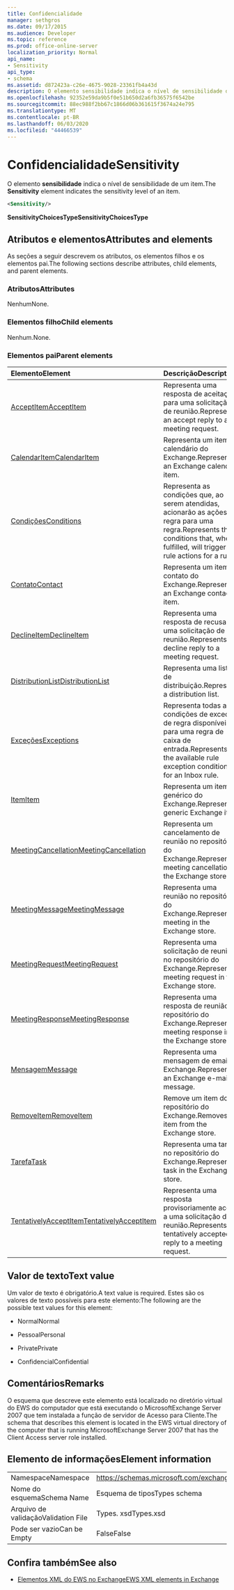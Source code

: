 ```yaml
---
title: Confidencialidade
manager: sethgros
ms.date: 09/17/2015
ms.audience: Developer
ms.topic: reference
ms.prod: office-online-server
localization_priority: Normal
api_name:
- Sensitivity
api_type:
- schema
ms.assetid: d872423a-c26e-4675-9028-23361fb4a43d
description: O elemento sensibilidade indica o nível de sensibilidade de um item.
ms.openlocfilehash: 92352e59da9b5f0e51b650d2a6fb36575f6542be
ms.sourcegitcommit: 88ec988f2bb67c1866d06b361615f3674a24e795
ms.translationtype: MT
ms.contentlocale: pt-BR
ms.lasthandoff: 06/03/2020
ms.locfileid: "44466539"
---
```

# <a name="sensitivity"></a><span data-ttu-id="86559-103">Confidencialidade</span><span class="sxs-lookup"><span data-stu-id="86559-103">Sensitivity</span></span>

<span data-ttu-id="86559-104">O elemento **sensibilidade** indica o nível de sensibilidade de um item.</span><span class="sxs-lookup"><span data-stu-id="86559-104">The **Sensitivity** element indicates the sensitivity level of an item.</span></span> 
  
```XML
<Sensitivity/>
```

 <span data-ttu-id="86559-105">**SensitivityChoicesType**</span><span class="sxs-lookup"><span data-stu-id="86559-105">**SensitivityChoicesType**</span></span>
## <a name="attributes-and-elements"></a><span data-ttu-id="86559-106">Atributos e elementos</span><span class="sxs-lookup"><span data-stu-id="86559-106">Attributes and elements</span></span>

<span data-ttu-id="86559-107">As seções a seguir descrevem os atributos, os elementos filhos e os elementos pai.</span><span class="sxs-lookup"><span data-stu-id="86559-107">The following sections describe attributes, child elements, and parent elements.</span></span>
  
### <a name="attributes"></a><span data-ttu-id="86559-108">Atributos</span><span class="sxs-lookup"><span data-stu-id="86559-108">Attributes</span></span>

<span data-ttu-id="86559-109">Nenhum</span><span class="sxs-lookup"><span data-stu-id="86559-109">None.</span></span>
  
### <a name="child-elements"></a><span data-ttu-id="86559-110">Elementos filho</span><span class="sxs-lookup"><span data-stu-id="86559-110">Child elements</span></span>

<span data-ttu-id="86559-111">Nenhum.</span><span class="sxs-lookup"><span data-stu-id="86559-111">None.</span></span>
  
### <a name="parent-elements"></a><span data-ttu-id="86559-112">Elementos pai</span><span class="sxs-lookup"><span data-stu-id="86559-112">Parent elements</span></span>

|<span data-ttu-id="86559-113">**Elemento**</span><span class="sxs-lookup"><span data-stu-id="86559-113">**Element**</span></span>|<span data-ttu-id="86559-114">**Descrição**</span><span class="sxs-lookup"><span data-stu-id="86559-114">**Description**</span></span>|
|:-----|:-----|
|[<span data-ttu-id="86559-115">AcceptItem</span><span class="sxs-lookup"><span data-stu-id="86559-115">AcceptItem</span></span>](acceptitem.md) <br/> |<span data-ttu-id="86559-116">Representa uma resposta de aceitação para uma solicitação de reunião.</span><span class="sxs-lookup"><span data-stu-id="86559-116">Represents an accept reply to a meeting request.</span></span>  <br/> |
|[<span data-ttu-id="86559-117">CalendarItem</span><span class="sxs-lookup"><span data-stu-id="86559-117">CalendarItem</span></span>](calendaritem.md) <br/> |<span data-ttu-id="86559-118">Representa um item de calendário do Exchange.</span><span class="sxs-lookup"><span data-stu-id="86559-118">Represents an Exchange calendar item.</span></span>  <br/> |
|[<span data-ttu-id="86559-119">Condições</span><span class="sxs-lookup"><span data-stu-id="86559-119">Conditions</span></span>](conditions.md) <br/> |<span data-ttu-id="86559-120">Representa as condições que, ao serem atendidas, acionarão as ações de regra para uma regra.</span><span class="sxs-lookup"><span data-stu-id="86559-120">Represents the conditions that, when fulfilled, will trigger the rule actions for a rule.</span></span>  <br/> |
|[<span data-ttu-id="86559-121">Contato</span><span class="sxs-lookup"><span data-stu-id="86559-121">Contact</span></span>](contact.md) <br/> |<span data-ttu-id="86559-122">Representa um item de contato do Exchange.</span><span class="sxs-lookup"><span data-stu-id="86559-122">Represents an Exchange contact item.</span></span>  <br/> |
|[<span data-ttu-id="86559-123">DeclineItem</span><span class="sxs-lookup"><span data-stu-id="86559-123">DeclineItem</span></span>](declineitem.md) <br/> |<span data-ttu-id="86559-124">Representa uma resposta de recusa a uma solicitação de reunião.</span><span class="sxs-lookup"><span data-stu-id="86559-124">Represents a decline reply to a meeting request.</span></span>  <br/> |
|[<span data-ttu-id="86559-125">DistributionList</span><span class="sxs-lookup"><span data-stu-id="86559-125">DistributionList</span></span>](distributionlist.md) <br/> |<span data-ttu-id="86559-126">Representa uma lista de distribuição.</span><span class="sxs-lookup"><span data-stu-id="86559-126">Represents a distribution list.</span></span>  <br/> |
|[<span data-ttu-id="86559-127">Exceções</span><span class="sxs-lookup"><span data-stu-id="86559-127">Exceptions</span></span>](exceptions.md) <br/> |<span data-ttu-id="86559-128">Representa todas as condições de exceção de regra disponíveis para uma regra de caixa de entrada.</span><span class="sxs-lookup"><span data-stu-id="86559-128">Represents all the available rule exception conditions for an Inbox rule.</span></span>  <br/> |
|[<span data-ttu-id="86559-129">Item</span><span class="sxs-lookup"><span data-stu-id="86559-129">Item</span></span>](item.md) <br/> |<span data-ttu-id="86559-130">Representa um item genérico do Exchange.</span><span class="sxs-lookup"><span data-stu-id="86559-130">Represents a generic Exchange item.</span></span>  <br/> |
|[<span data-ttu-id="86559-131">MeetingCancellation</span><span class="sxs-lookup"><span data-stu-id="86559-131">MeetingCancellation</span></span>](meetingcancellation.md) <br/> |<span data-ttu-id="86559-132">Representa um cancelamento de reunião no repositório do Exchange.</span><span class="sxs-lookup"><span data-stu-id="86559-132">Represents a meeting cancellation in the Exchange store.</span></span>  <br/> |
|[<span data-ttu-id="86559-133">MeetingMessage</span><span class="sxs-lookup"><span data-stu-id="86559-133">MeetingMessage</span></span>](meetingmessage.md) <br/> |<span data-ttu-id="86559-134">Representa uma reunião no repositório do Exchange.</span><span class="sxs-lookup"><span data-stu-id="86559-134">Represents a meeting in the Exchange store.</span></span>  <br/> |
|[<span data-ttu-id="86559-135">MeetingRequest</span><span class="sxs-lookup"><span data-stu-id="86559-135">MeetingRequest</span></span>](meetingrequest.md) <br/> |<span data-ttu-id="86559-136">Representa uma solicitação de reunião no repositório do Exchange.</span><span class="sxs-lookup"><span data-stu-id="86559-136">Represents a meeting request in the Exchange store.</span></span>  <br/> |
|[<span data-ttu-id="86559-137">MeetingResponse</span><span class="sxs-lookup"><span data-stu-id="86559-137">MeetingResponse</span></span>](meetingresponse.md) <br/> |<span data-ttu-id="86559-138">Representa uma resposta de reunião no repositório do Exchange.</span><span class="sxs-lookup"><span data-stu-id="86559-138">Represents a meeting response in the Exchange store.</span></span>  <br/> |
|[<span data-ttu-id="86559-139">Mensagem</span><span class="sxs-lookup"><span data-stu-id="86559-139">Message</span></span>](message-ex15websvcsotherref.md) <br/> |<span data-ttu-id="86559-140">Representa uma mensagem de email do Exchange.</span><span class="sxs-lookup"><span data-stu-id="86559-140">Represents an Exchange e-mail message.</span></span>  <br/> |
|[<span data-ttu-id="86559-141">RemoveItem</span><span class="sxs-lookup"><span data-stu-id="86559-141">RemoveItem</span></span>](removeitem.md) <br/> |<span data-ttu-id="86559-142">Remove um item do repositório do Exchange.</span><span class="sxs-lookup"><span data-stu-id="86559-142">Removes an item from the Exchange store.</span></span>  <br/> |
|[<span data-ttu-id="86559-143">Tarefa</span><span class="sxs-lookup"><span data-stu-id="86559-143">Task</span></span>](task.md) <br/> |<span data-ttu-id="86559-144">Representa uma tarefa no repositório do Exchange.</span><span class="sxs-lookup"><span data-stu-id="86559-144">Represents a task in the Exchange store.</span></span>  <br/> |
|[<span data-ttu-id="86559-145">TentativelyAcceptItem</span><span class="sxs-lookup"><span data-stu-id="86559-145">TentativelyAcceptItem</span></span>](tentativelyacceptitem.md) <br/> |<span data-ttu-id="86559-146">Representa uma resposta provisoriamente aceita a uma solicitação de reunião.</span><span class="sxs-lookup"><span data-stu-id="86559-146">Represents a tentatively accepted reply to a meeting request.</span></span>  <br/> |
   
## <a name="text-value"></a><span data-ttu-id="86559-147">Valor de texto</span><span class="sxs-lookup"><span data-stu-id="86559-147">Text value</span></span>

<span data-ttu-id="86559-148">Um valor de texto é obrigatório.</span><span class="sxs-lookup"><span data-stu-id="86559-148">A text value is required.</span></span> <span data-ttu-id="86559-149">Estes são os valores de texto possíveis para este elemento:</span><span class="sxs-lookup"><span data-stu-id="86559-149">The following are the possible text values for this element:</span></span>
  
- <span data-ttu-id="86559-150">Normal</span><span class="sxs-lookup"><span data-stu-id="86559-150">Normal</span></span>
    
- <span data-ttu-id="86559-151">Pessoal</span><span class="sxs-lookup"><span data-stu-id="86559-151">Personal</span></span>
    
- <span data-ttu-id="86559-152">Private</span><span class="sxs-lookup"><span data-stu-id="86559-152">Private</span></span>
    
- <span data-ttu-id="86559-153">Confidencial</span><span class="sxs-lookup"><span data-stu-id="86559-153">Confidential</span></span>
    
## <a name="remarks"></a><span data-ttu-id="86559-154">Comentários</span><span class="sxs-lookup"><span data-stu-id="86559-154">Remarks</span></span>

<span data-ttu-id="86559-155">O esquema que descreve este elemento está localizado no diretório virtual do EWS do computador que está executando o MicrosoftExchange Server 2007 que tem instalada a função de servidor de Acesso para Cliente.</span><span class="sxs-lookup"><span data-stu-id="86559-155">The schema that describes this element is located in the EWS virtual directory of the computer that is running MicrosoftExchange Server 2007 that has the Client Access server role installed.</span></span>
  
## <a name="element-information"></a><span data-ttu-id="86559-156">Elemento de informações</span><span class="sxs-lookup"><span data-stu-id="86559-156">Element information</span></span>

|||
|:-----|:-----|
|<span data-ttu-id="86559-157">Namespace</span><span class="sxs-lookup"><span data-stu-id="86559-157">Namespace</span></span>  <br/> |https://schemas.microsoft.com/exchange/services/2006/types  <br/> |
|<span data-ttu-id="86559-158">Nome do esquema</span><span class="sxs-lookup"><span data-stu-id="86559-158">Schema Name</span></span>  <br/> |<span data-ttu-id="86559-159">Esquema de tipos</span><span class="sxs-lookup"><span data-stu-id="86559-159">Types schema</span></span>  <br/> |
|<span data-ttu-id="86559-160">Arquivo de validação</span><span class="sxs-lookup"><span data-stu-id="86559-160">Validation File</span></span>  <br/> |<span data-ttu-id="86559-161">Types. xsd</span><span class="sxs-lookup"><span data-stu-id="86559-161">Types.xsd</span></span>  <br/> |
|<span data-ttu-id="86559-162">Pode ser vazio</span><span class="sxs-lookup"><span data-stu-id="86559-162">Can be Empty</span></span>  <br/> |<span data-ttu-id="86559-163">False</span><span class="sxs-lookup"><span data-stu-id="86559-163">False</span></span>  <br/> |
   
## <a name="see-also"></a><span data-ttu-id="86559-164">Confira também</span><span class="sxs-lookup"><span data-stu-id="86559-164">See also</span></span>



- [<span data-ttu-id="86559-165">Elementos XML do EWS no Exchange</span><span class="sxs-lookup"><span data-stu-id="86559-165">EWS XML elements in Exchange</span></span>](ews-xml-elements-in-exchange.md)

